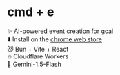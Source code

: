 # cmd + e

✨ AI-powered event creation for gcal  
⬇️ Install on the [chrome web store](https://chromewebstore.google.com/detail/cmd-+-e-ai-event-creation/ccgokmpngmiglfceeleekbjhfeioplap?authuser=0&hl=en)  
😼 Bun + Vite + React  
🔥 Cloudflare Workers  
🧌 Gemini-1.5-Flash 
